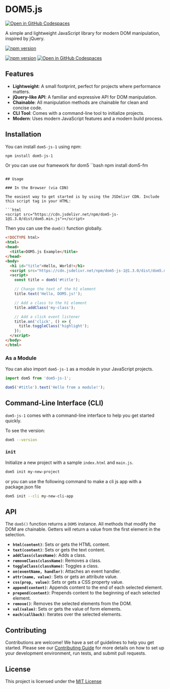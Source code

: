 # DOM5.js

[![Open in GitHub Codespaces](https://github.com/codespaces/button)](https://github.com/codespaces/new/gtref/DOM5)

A simple and lightweight JavaScript library for modern DOM manipulation, inspired by jQuery.


[![npm version](https://badge.fury.io/js/dom5-js-1.svg)](https://badge.fury.io/js/dom5-js-1)

[![npm version](https://badge.fury.io/js/dom5-js-1.svg)](https://badge.fury.io/js/dom5-js-1)  [![Open in GitHub Codespaces](https://github.com/codespaces/badge.svg)](https://codespaces.new/gtref/DOM5)



## Features

-   **Lightweight**: A small footprint, perfect for projects where performance matters.
-   **jQuery-like API**: A familiar and expressive API for DOM manipulation.
-   **Chainable**: All manipulation methods are chainable for clean and concise code.
-   **CLI Tool**: Comes with a command-line tool to initialize projects.
-   **Modern**: Uses modern JavaScript features and a modern build process.

## Installation

You can install `dom5-js-1` using npm:

```bash
npm install dom5-js-1
```
Or you can use our framework for dom5
``bash
npm install dom5-fm
```

## Usage

### In the Browser (via CDN)

The easiest way to get started is by using the JSDelivr CDN. Include this script tag in your HTML:

```html
<script src="https://cdn.jsdelivr.net/npm/dom5-js-1@1.3.0/dist/dom5.min.js"></script>
```

Then you can use the `dom5()` function globally.

```html
<!DOCTYPE html>
<html>
<head>
  <title>DOM5.js Example</title>
</head>
<body>
  <h1 id="title">Hello, World!</h1>
  <script src="https://cdn.jsdelivr.net/npm/dom5-js-1@1.3.0/dist/dom5.min.js"></script>
  <script>
    const title = dom5('#title');

    // Change the text of the h1 element
    title.text('Hello, DOM5.js!');

    // Add a class to the h1 element
    title.addClass('my-class');

    // Add a click event listener
    title.on('click', () => {
      title.toggleClass('highlight');
    });
  </script>
</body>
</html>
```

### As a Module

You can also import `dom5-js-1` as a module in your JavaScript projects.

```javascript
import dom5 from 'dom5-js-1';

dom5('#title').text('Hello from a module!');
```

## Command-Line Interface (CLI)

`dom5-js-1` comes with a command-line interface to help you get started quickly.

To see the version:
```bash
dom5 --version
```

### `init`

Initialize a new project with a sample `index.html` and `main.js`.

```bash
dom5 init my-new-project
```
or you can use the following command to make a cli js app with a package.json file

```bash
dom5 init --cli my-new-cli-app
```


## API

The `dom5()` function returns a `DOM5` instance. All methods that modify the DOM are chainable. Getters will return a value from the first element in the selection.

-   **`html(content)`**: Sets or gets the HTML content.
-   **`text(content)`**: Sets or gets the text content.
-   **`addClass(className)`**: Adds a class.
-   **`removeClass(className)`**: Removes a class.
-   **`toggleClass(className)`**: Toggles a class.
-   **`on(eventName, handler)`**: Attaches an event handler.
-   **`attr(name, value)`**: Sets or gets an attribute value.
-   **`css(prop, value)`**: Sets or gets a CSS property value.
-   **`append(content)`**: Appends content to the end of each selected element.
-   **`prepend(content)`**: Prepends content to the beginning of each selected element.
-   **`remove()`**: Removes the selected elements from the DOM.
-   **`val(value)`**: Sets or gets the value of form elements.
-   **`each(callback)`**: Iterates over the selected elements.

## Contributing

Contributions are welcome! We have a set of guidelines to help you get started. Please see our [Contributing Guide](CONTRIBUTING.md) for more details on how to set up your development environment, run tests, and submit pull requests.

## License

This project is licensed under the [MIT License](LICENSE)
